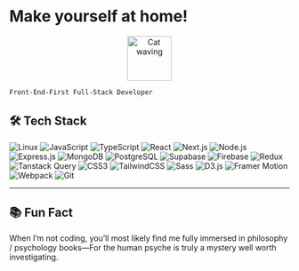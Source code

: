 # Make yourself at home!

<p align="center">
  <img src="https://media.giphy.com/media/JIX9t2j0ZTN9S/giphy.gif" alt="Cat waving" height="80"/>
</p>

```bash
Front-End-First Full-Stack Developer
```

## 🛠️ Tech Stack

<p align="left">
  <img src="https://img.shields.io/badge/Linux-FCC624?logo=linux&logoColor=black&style=for-the-badge" alt="Linux"/>
  <img src="https://img.shields.io/badge/JavaScript-323330?logo=javascript&logoColor=F7DF1E&style=for-the-badge" alt="JavaScript"/>
  <img src="https://img.shields.io/badge/TypeScript-3178C6?logo=typescript&logoColor=white&style=for-the-badge" alt="TypeScript"/>
  <img src="https://img.shields.io/badge/React-20232A?logo=react&logoColor=61DAFB&style=for-the-badge" alt="React"/>
  <img src="https://img.shields.io/badge/Next.js-000000?logo=nextdotjs&logoColor=white&style=for-the-badge" alt="Next.js"/>
  <img src="https://img.shields.io/badge/Node.js-339933?logo=nodedotjs&logoColor=white&style=for-the-badge" alt="Node.js"/>
  <img src="https://img.shields.io/badge/Express.js-000000?logo=express&logoColor=white&style=for-the-badge" alt="Express.js"/>
  <img src="https://img.shields.io/badge/MongoDB-47A248?logo=mongodb&logoColor=white&style=for-the-badge" alt="MongoDB"/>
  <img src="https://img.shields.io/badge/PostgreSQL-4169E1?logo=postgresql&logoColor=white&style=for-the-badge" alt="PostgreSQL"/>
  <img src="https://img.shields.io/badge/Supabase-3ECF8E?logo=supabase&logoColor=white&style=for-the-badge" alt="Supabase"/>
  <img src="https://img.shields.io/badge/Firebase-FFCA28?logo=firebase&logoColor=black&style=for-the-badge" alt="Firebase"/>
  <img src="https://img.shields.io/badge/Redux-764ABC?logo=redux&logoColor=white&style=for-the-badge" alt="Redux"/>
  <img src="https://img.shields.io/badge/Tanstack%20Query-FF4154?logo=reactquery&logoColor=white&style=for-the-badge" alt="Tanstack Query"/>
  <img src="https://img.shields.io/badge/CSS3-1572B6?logo=css3&logoColor=white&style=for-the-badge" alt="CSS3"/>
  <img src="https://img.shields.io/badge/TailwindCSS-06B6D4?logo=tailwindcss&logoColor=white&style=for-the-badge" alt="TailwindCSS"/>
  <img src="https://img.shields.io/badge/Sass-CC6699?logo=sass&logoColor=white&style=for-the-badge" alt="Sass"/>
  <img src="https://img.shields.io/badge/D3.js-F9A03C?logo=d3dotjs&logoColor=white&style=for-the-badge" alt="D3.js"/>
  <img src="https://img.shields.io/badge/Framer%20Motion-EF008F?logo=framer&logoColor=white&style=for-the-badge" alt="Framer Motion"/>
  <img src="https://img.shields.io/badge/Webpack-8DD6F9?logo=webpack&logoColor=black&style=for-the-badge" alt="Webpack"/>
  <img src="https://img.shields.io/badge/Git-F05032?logo=git&logoColor=white&style=for-the-badge" alt="Git"/>
</p>

---

## 📚 Fun Fact

When I’m not coding, you’ll most likely find me fully immersed in philosophy / psychology books—For the human psyche is truly a mystery well worth investigating.
